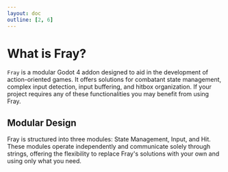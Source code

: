 ```yaml
---
layout: doc
outline: [2, 6]
---
```


# What is Fray?

`Fray` is a modular Godot 4 addon designed to aid in the development of action-oriented games. It offers solutions for combatant state management, complex input detection, input buffering, and hitbox organization. If your project requires any of these functionalities you may benefit from using Fray.

## Modular Design

Fray is structured into three modules: State Management, Input, and Hit. These modules operate independently and communicate solely through strings, offering the flexibility to replace Fray's solutions with your own and using only what you need.
